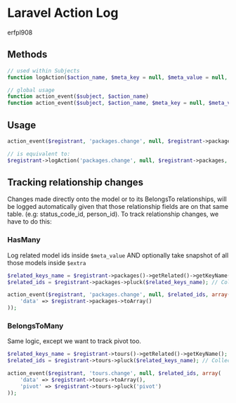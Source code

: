 # Laravel Action Log

erfpl908

## Methods

```php
// used within Subjects
function logAction($action_name, $meta_key = null, $meta_value = null, $extra = null)

// global usage
function action_event($subject, $action_name)
function action_event($subject, $action_name, $meta_key = null, $meta_value = null, $extra = null)
```

## Usage

```php
action_event($registrant, 'packages.change', null, $registrant->packages, null);

// is equivalent to:
$registrant->logAction('packages.change', null, $registrant->packages, null);
```


## Tracking relationship changes

Changes made directly onto the model or to its BelongsTo relationships, will be logged automatically given that those relationship fields are on that same table. (e.g: status_code_id, person_id).
To track relationship changes, we have to do this:

  ### HasMany

Log related model ids inside `$meta_value` AND optionally take snapshot of all those models inside `$extra`

```php
$related_keys_name = $registrant->packages()->getRelated()->getKeyName(); // usually just 'id'
$related_ids = $registrant->packages->pluck($related_keys_name); // Collection of [2, 3, 5]

action_event($registrant, 'packages.change', null, $related_ids, array(
    'data' => $registrant->packages->toArray()
));
```

### BelongsToMany

Same logic, except we want to track pivot too.

```php
$related_keys_name = $registrant->tours()->getRelated()->getKeyName(); // 'id'
$related_ids = $registrant->tours->pluck($related_keys_name); // Collection of [1, 3, 4]

action_event($registrant, 'tours.change', null, $related_ids, array(
    'data' => $registrant->tours->toArray(),
    'pivot' => $registrant->tours->pluck('pivot')
));
```



